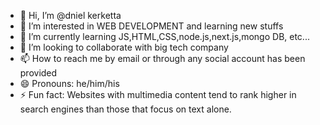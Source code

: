 - 👋 Hi, I’m @dniel kerketta
- 👀 I’m interested in WEB DEVELOPMENT and learning new stuffs
- 🌱 I’m currently learning JS,HTML,CSS,node.js,next.js,mongo DB, etc...
- 💞️ I’m looking to collaborate with big tech company
- 📫 How to reach me by email or through any social account has been provided
- 😄 Pronouns: he/him/his
- ⚡ Fun fact: Websites with multimedia content tend to rank higher in search engines than those that focus on text alone.

<!---
dnlkerketta/dnlkerketta is a ✨ special ✨ repository because its `README.md` (this file) appears on your GitHub profile.
You can click the Preview link to take a look at your changes.
--->

